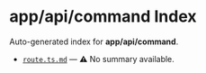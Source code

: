 # app/api/command Index

Auto-generated index for **app/api/command**.

- [`route.ts.md`](./route.ts.md) — ⚠️ No summary available.
